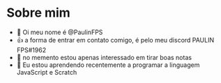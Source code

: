 # Sobre mim

- 👋 Oi meu nome é @PaulinFPS
- 👍 a forma de entrar em contato comigo, é pelo meu discord PAULIN   FPS#1962
- 👀 no memento estou apenas interessado em tirar boas notas
- 🌱 Eu estou aprendendo recentemente a programar a linguagem JavaScript e Scratch


